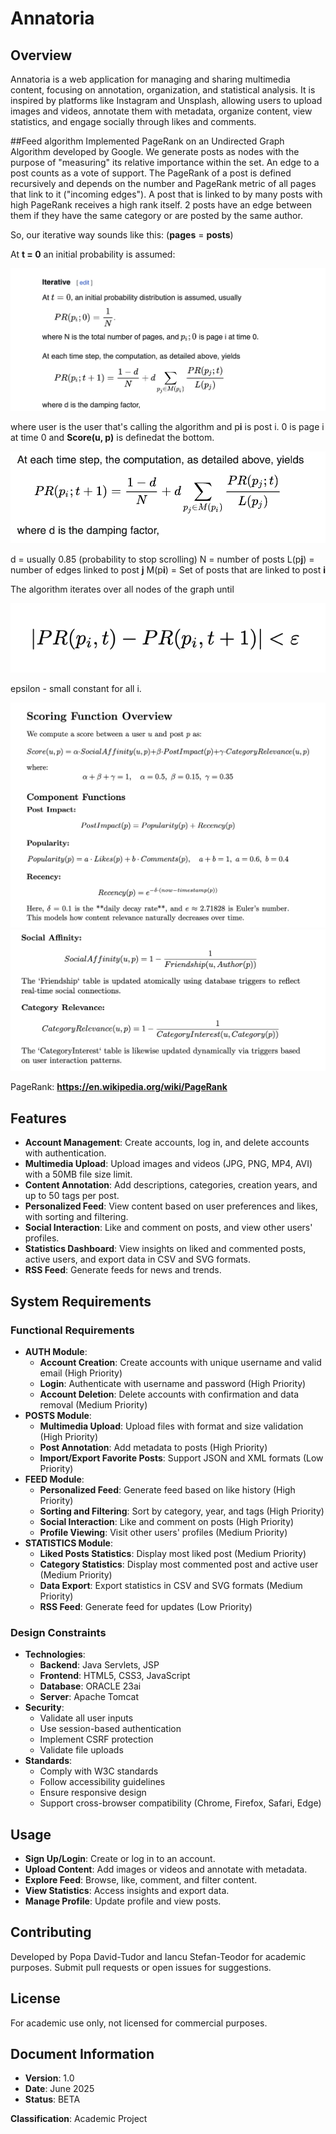 # Annatoria

## Overview

Annatoria is a web application for managing and sharing multimedia content, focusing on annotation, organization, and statistical analysis. It is inspired by platforms like Instagram and Unsplash, allowing users to upload images and videos, annotate them with metadata, organize content, view statistics, and engage socially through likes and comments.

##Feed algorithm
Implemented PageRank on an Undirected Graph Algorithm developed by Google. We generate posts as nodes with the purpose of "measuring" its relative importance within the set. An edge to a post counts as a vote of support. The PageRank of a post is defined recursively and depends on the number and PageRank metric of all pages that link to it ("incoming edges"). A post that is linked to by many posts with high PageRank receives a high rank itself. 2 posts have an edge between them if they have the same category or are posted by the same author.

So, our iterative way sounds like this: (**pages** = **posts**)

At **t = 0** an initial probability is assumed:

![](docs/images/iterative.png)

where user is the user that's calling the algorithm and p**i** is post i. 0 is page i at time 0 and **Score(u, p)** is definedat the bottom.

![](docs/images/computation.png)

d = usually 0.85 (probability to stop scrolling)
N = number of posts
L(p**j**) = number of edges linked to post **j**
M(p**i**) = Set of posts that are linked to post **i**

The algorithm iterates over all nodes of the graph until

![](docs/images/until.png)

epsilon - small constant
for all i.

![](docs/images/score1.png)
![](docs/images/score2.png)

PageRank: **https://en.wikipedia.org/wiki/PageRank**

## Features

- **Account Management**: Create accounts, log in, and delete accounts with authentication.
- **Multimedia Upload**: Upload images and videos (JPG, PNG, MP4, AVI) with a 50MB file size limit.
- **Content Annotation**: Add descriptions, categories, creation years, and up to 50 tags per post.
- **Personalized Feed**: View content based on user preferences and likes, with sorting and filtering.
- **Social Interaction**: Like and comment on posts, and view other users' profiles.
- **Statistics Dashboard**: View insights on liked and commented posts, active users, and export data in CSV and SVG formats.
- **RSS Feed**: Generate feeds for news and trends.

## System Requirements

### Functional Requirements

- **AUTH Module**:
  - **Account Creation**: Create accounts with unique username and valid email (High Priority)
  - **Login**: Authenticate with username and password (High Priority)
  - **Account Deletion**: Delete accounts with confirmation and data removal (Medium Priority)
- **POSTS Module**:
  - **Multimedia Upload**: Upload files with format and size validation (High Priority)
  - **Post Annotation**: Add metadata to posts (High Priority)
  - **Import/Export Favorite Posts**: Support JSON and XML formats (Low Priority)
- **FEED Module**:
  - **Personalized Feed**: Generate feed based on like history (High Priority)
  - **Sorting and Filtering**: Sort by category, year, and tags (High Priority)
  - **Social Interaction**: Like and comment on posts (High Priority)
  - **Profile Viewing**: Visit other users' profiles (Medium Priority)
- **STATISTICS Module**:
  - **Liked Posts Statistics**: Display most liked post (Medium Priority)
  - **Category Statistics**: Display most commented post and active user (Medium Priority)
  - **Data Export**: Export statistics in CSV and SVG formats (Medium Priority)
  - **RSS Feed**: Generate feed for updates (Low Priority)


### Design Constraints

- **Technologies**:
  - **Backend**: Java Servlets, JSP
  - **Frontend**: HTML5, CSS3, JavaScript
  - **Database**: ORACLE 23ai
  - **Server**: Apache Tomcat
- **Security**:
  - Validate all user inputs
  - Use session-based authentication
  - Implement CSRF protection
  - Validate file uploads
- **Standards**:
  - Comply with W3C standards
  - Follow accessibility guidelines
  - Ensure responsive design
  - Support cross-browser compatibility (Chrome, Firefox, Safari, Edge)


## Usage

- **Sign Up/Login**: Create or log in to an account.
- **Upload Content**: Add images or videos and annotate with metadata.
- **Explore Feed**: Browse, like, comment, and filter content.
- **View Statistics**: Access insights and export data.
- **Manage Profile**: Update profile and view posts.

## Contributing

Developed by Popa David-Tudor and Iancu Stefan-Teodor for academic purposes. Submit pull requests or open issues for suggestions.

## License

For academic use only, not licensed for commercial purposes.

## Document Information

- **Version**: 1.0
- **Date**: June 2025
- **Status**: BETA

**Classification**: Academic Project


